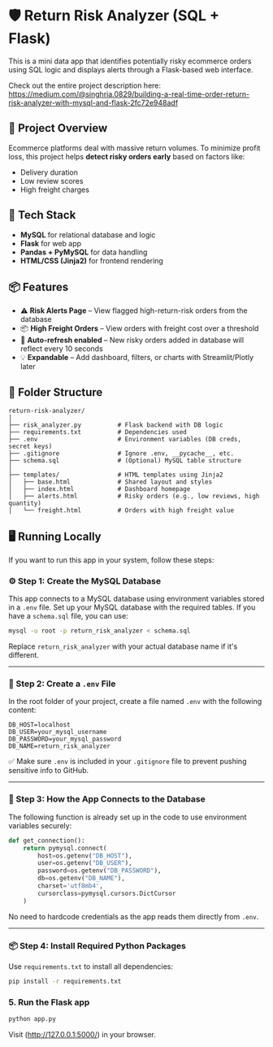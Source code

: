 
# 🛡️ Return Risk Analyzer (SQL + Flask)

This is a mini data app that identifies potentially risky ecommerce orders using SQL logic and displays alerts through a Flask-based web interface.

Check out the entire project description here: 
https://medium.com/@singhria.0829/building-a-real-time-order-return-risk-analyzer-with-mysql-and-flask-2fc72e948adf

## 🚀 Project Overview

Ecommerce platforms deal with massive return volumes. To minimize profit loss, this project helps **detect risky orders early** based on factors like:

- Delivery duration
- Low review scores
- High freight charges

## 🔧 Tech Stack

- **MySQL** for relational database and logic
- **Flask** for web app
- **Pandas + PyMySQL** for data handling
- **HTML/CSS (Jinja2)** for frontend rendering

## 📦 Features

- ⚠️ **Risk Alerts Page** – View flagged high-return-risk orders from the database  
- 📦 **High Freight Orders** – View orders with freight cost over a threshold  
- 🔄 **Auto-refresh enabled** – New risky orders added in database will reflect every 10 seconds  
- 💡 **Expandable** – Add dashboard, filters, or charts with Streamlit/Plotly later

## 📁 Folder Structure

```
return-risk-analyzer/
│
├── risk_analyzer.py          # Flask backend with DB logic
├── requirements.txt          # Dependencies used
├── .env                      # Environment variables (DB creds, secret keys)
├── .gitignore                # Ignore .env, __pycache__, etc.
├── schema.sql                # (Optional) MySQL table structure
│
├── templates/                # HTML templates using Jinja2
│   ├── base.html             # Shared layout and styles
│   ├── index.html            # Dashboard homepage
│   ├── alerts.html           # Risky orders (e.g., low reviews, high quantity)
│   └── freight.html          # Orders with high freight value

```

## 🖥️ Running Locally

If you want to run this app in your system, follow these steps: 

### ⚙️ Step 1: Create the MySQL Database

This app connects to a MySQL database using environment variables stored in a `.env` file. Set up your MySQL database with the required tables. 
If you have a `schema.sql` file, you can use:

```bash
mysql -u root -p return_risk_analyzer < schema.sql
```

Replace `return_risk_analyzer` with your actual database name if it's different.

---

### 🔐 Step 2: Create a `.env` File

In the root folder of your project, create a file named `.env` with the following content:

```env
DB_HOST=localhost
DB_USER=your_mysql_username
DB_PASSWORD=your_mysql_password
DB_NAME=return_risk_analyzer
```

✅ Make sure `.env` is included in your `.gitignore` file to prevent pushing sensitive info to GitHub.

---

### 🔗 Step 3: How the App Connects to the Database

The following function is already set up in the code to use environment variables securely:

```python
def get_connection():
    return pymysql.connect(
        host=os.getenv("DB_HOST"),
        user=os.getenv("DB_USER"),
        password=os.getenv("DB_PASSWORD"),
        db=os.getenv("DB_NAME"),
        charset='utf8mb4',
        cursorclass=pymysql.cursors.DictCursor
    )
```

No need to hardcode credentials as the app reads them directly from `.env`.

---

### 📦 Step 4: Install Required Python Packages

Use `requirements.txt` to install all dependencies:

```bash
pip install -r requirements.txt
```

### 5. Run the Flask app

```bash
python app.py
```

Visit (http://127.0.0.1:5000/) in your browser.




